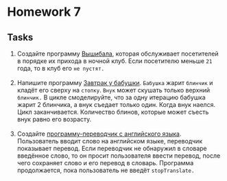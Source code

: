 # Homework 7

## Tasks
1. Создайте программу [Вышибала](./src/security), которая обслуживает посетителей
в порядке их прихода в ночной клуб. Если посетителю меньше
`21` года, то в клуб его `не пустят.`<br><br>
2. Напишите программу [Завтрак у бабушки](./src/breakfast). `Бабушка` жарит `блинчик`
и кладёт его сверху на `стопку`. `Внук` может скушать только верхний `блинчик.`
В цикле смоделируйте, что за одну итерацию бабушка жарит 2 блинчика,
а внук съедает только один. Когда внук наелся. Цикл заканчивается.
Количество блинов, которые может съесть внук равно его возрасту.<br><br>
3. Создайте [программу-переводчик с английского языка](./src/dictionary). Пользователь вводит слово
на английском языке, переводчик показывает перевод. Если переводчик 
не обнаружил в словаре введённое слово, то он просит пользователя ввести перевод,
после чего сохраняет слово и его перевод в словарь. Программа продолжается,
пока пользователь не введёт `stopTranslate.`